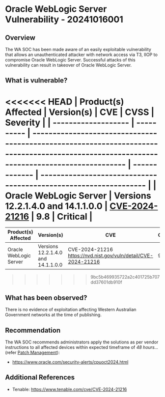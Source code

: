 # Oracle WebLogic Server Vulnerability - 20241016001

## Overview

The WA SOC has been made aware of an easily exploitable vulnerability that allows an unauthenticated attacker with network access via T3, IIOP to compromise Oracle WebLogic Server. Successful attacks of this vulnerability can result in takeover of Oracle WebLogic Server.

## What is vulnerable?

<<<<<<< HEAD
| Product(s) Affected | Version(s) | CVE                                                                                                                                       | CVSS          | Severity                                                         |
| ------------------- | ---------- | ----------------------------------------------------------------------------------------------------------------------------------------- | ------------- | ---------------------------------------------------------------- |
| Oracle WebLogic Server      | Versions 12.2.1.4.0 and 14.1.1.0.0    | [CVE-2024-21216](https://nvd.nist.gov/vuln/detail/CVE-2024-21216)                                       | 9.8           | **Critical**   |
=======
| Product(s) Affected    | Version(s)                         | CVE                                                              | CVSS | Severity     |
| ---------------------- | ---------------------------------- | ---------------------------------------------------------------- | ---- | ------------ |
| Oracle WebLogic Server | Versions 12.2.1.4.0 and 14.1.1.0.0 | CVE-2024-21216 <https://nvd.nist.gov/vuln/detail/CVE-2024-21216> | 9.8  | **Critical** |
>>>>>>> 9bc5b469935722a2c401725b707dd37601db910f

## What has been observed?

There is no evidence of exploitation affecting Western Australian Government networks at the time of publishing.

## Recommendation

The WA SOC recommends administrators apply the solutions as per vendor instructions to all affected devices within expected timeframe of *48 hours...* (refer [Patch Management](../guidelines/patch-management.md)):

- <https://www.oracle.com/security-alerts/cpuoct2024.html>

## Additional References

- Tenable: <https://www.tenable.com/cve/CVE-2024-21216>
